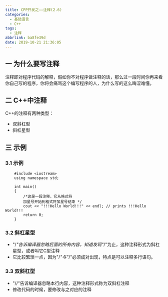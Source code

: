 ```yaml
---
title: CPP开发之——注释(2.6)
categories:
  - 基础语言
  - C++
tags:
  - 注释
abbrlink: ba8fe39d
date: 2019-10-21 21:36:05
---
```

## 一 为什么要写注释
注释即对程序代码的解释，假如你不对程序做注释的话，那么过一段时间你再来看你自己写的程序，你将会痛骂这个编写程序的人，为什么写的这么晦涩难懂。  

<!--more--> 

## 二 C++中注释
C++的注释有两种类型：

* 双斜杠型
* 斜杠星型   

## 三 示例

 
### 3.1 示例
```
	#include <iostream>
	using namespace std;

	int main() 
	{
		/*这是一段注释，它从格式符
	 	加星号开始到格式符加星号结束 */
		cout << "!!!Hello World!!!" << endl; // prints !!!Hello World!!!
		return 0;
	}
```

### 3.2 斜杠星型
* "/*"告诉编译器忽略后面的所有内容，知道发现"*/"为止，这种注释形式为斜杠星型，或者叫它C型注释  
* 它比较繁琐一点，因为"/*"与"*/"必须成对出现，特点是可以注释多行语句。

### 3.3 双斜杠型
* "//"告诉编译器忽略本行内容，这种注释形式称为双斜杠注释
* 修改代码的时候，要修改与之对应的注释